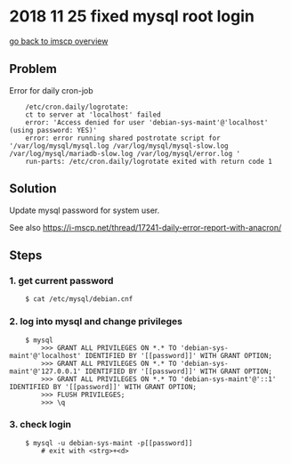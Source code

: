 # 2018 11 25 fixed mysql root login

[go back to imscp overview](../doc/imscp.md#mysql)


## Problem
Error for daily cron-job

~~~~~
    /etc/cron.daily/logrotate:
    ct to server at 'localhost' failed
    error: 'Access denied for user 'debian-sys-maint'@'localhost' (using password: YES)'
    error: error running shared postrotate script for '/var/log/mysql/mysql.log /var/log/mysql/mysql-slow.log /var/log/mysql/mariadb-slow.log /var/log/mysql/error.log '
    run-parts: /etc/cron.daily/logrotate exited with return code 1
~~~~~


## Solution
Update mysql password for system user.

See also https://i-mscp.net/thread/17241-daily-error-report-with-anacron/


## Steps

### 1. get current password

~~~~~
    $ cat /etc/mysql/debian.cnf
~~~~~

### 2. log into mysql and change privileges

~~~~~
    $ mysql
        >>> GRANT ALL PRIVILEGES ON *.* TO 'debian-sys-maint'@'localhost' IDENTIFIED BY '[[password]]' WITH GRANT OPTION;
        >>> GRANT ALL PRIVILEGES ON *.* TO 'debian-sys-maint'@'127.0.0.1' IDENTIFIED BY '[[password]]' WITH GRANT OPTION;
        >>> GRANT ALL PRIVILEGES ON *.* TO 'debian-sys-maint'@'::1' IDENTIFIED BY '[[password]]' WITH GRANT OPTION;
        >>> FLUSH PRIVILEGES;
        >>> \q
~~~~~

### 3. check login

~~~~~
    $ mysql -u debian-sys-maint -p[[password]]
        # exit with <strg>+<d>
~~~~~
